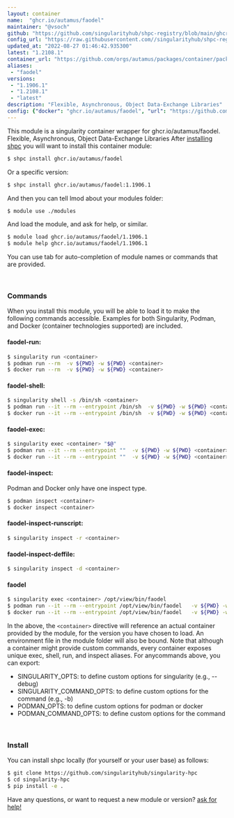 ```yaml
---
layout: container
name:  "ghcr.io/autamus/faodel"
maintainer: "@vsoch"
github: "https://github.com/singularityhub/shpc-registry/blob/main/ghcr.io/autamus/faodel/container.yaml"
config_url: "https://raw.githubusercontent.com//singularityhub/shpc-registry/main/ghcr.io/autamus/faodel/container.yaml"
updated_at: "2022-08-27 01:46:42.935300"
latest: "1.2108.1"
container_url: "https://github.com/orgs/autamus/packages/container/package/faodel"
aliases:
 - "faodel"
versions:
 - "1.1906.1"
 - "1.2108.1"
 - "latest"
description: "Flexible, Asynchronous, Object Data-Exchange Libraries"
config: {"docker": "ghcr.io/autamus/faodel", "url": "https://github.com/orgs/autamus/packages/container/package/faodel", "maintainer": "@vsoch", "description": "Flexible, Asynchronous, Object Data-Exchange Libraries", "latest": {"1.2108.1": "sha256:2ce5c210992fc449059368cab300f11cb796569ad5ef6a6dc798826981b35b67"}, "tags": {"1.1906.1": "sha256:60f42cef7751dea8354b3d3cc2575f671daefc1d5c3dd925871952e7a899a5e1", "1.2108.1": "sha256:2ce5c210992fc449059368cab300f11cb796569ad5ef6a6dc798826981b35b67", "latest": "sha256:2ce5c210992fc449059368cab300f11cb796569ad5ef6a6dc798826981b35b67"}, "aliases": {"faodel": "/opt/view/bin/faodel"}}
---
```


This module is a singularity container wrapper for ghcr.io/autamus/faodel.
Flexible, Asynchronous, Object Data-Exchange Libraries
After [installing shpc](#install) you will want to install this container module:


```bash
$ shpc install ghcr.io/autamus/faodel
```

Or a specific version:

```bash
$ shpc install ghcr.io/autamus/faodel:1.1906.1
```

And then you can tell lmod about your modules folder:

```bash
$ module use ./modules
```

And load the module, and ask for help, or similar.

```bash
$ module load ghcr.io/autamus/faodel/1.1906.1
$ module help ghcr.io/autamus/faodel/1.1906.1
```

You can use tab for auto-completion of module names or commands that are provided.

<br>

### Commands

When you install this module, you will be able to load it to make the following commands accessible.
Examples for both Singularity, Podman, and Docker (container technologies supported) are included.

#### faodel-run:

```bash
$ singularity run <container>
$ podman run --rm  -v ${PWD} -w ${PWD} <container>
$ docker run --rm  -v ${PWD} -w ${PWD} <container>
```

#### faodel-shell:

```bash
$ singularity shell -s /bin/sh <container>
$ podman run --it --rm --entrypoint /bin/sh  -v ${PWD} -w ${PWD} <container>
$ docker run --it --rm --entrypoint /bin/sh  -v ${PWD} -w ${PWD} <container>
```

#### faodel-exec:

```bash
$ singularity exec <container> "$@"
$ podman run --it --rm --entrypoint ""  -v ${PWD} -w ${PWD} <container> "$@"
$ docker run --it --rm --entrypoint ""  -v ${PWD} -w ${PWD} <container> "$@"
```

#### faodel-inspect:

Podman and Docker only have one inspect type.

```bash
$ podman inspect <container>
$ docker inspect <container>
```

#### faodel-inspect-runscript:

```bash
$ singularity inspect -r <container>
```

#### faodel-inspect-deffile:

```bash
$ singularity inspect -d <container>
```


#### faodel
       
```bash
$ singularity exec <container> /opt/view/bin/faodel
$ podman run --it --rm --entrypoint /opt/view/bin/faodel   -v ${PWD} -w ${PWD} <container> -c " $@"
$ docker run --it --rm --entrypoint /opt/view/bin/faodel   -v ${PWD} -w ${PWD} <container> -c " $@"
```



In the above, the `<container>` directive will reference an actual container provided
by the module, for the version you have chosen to load. An environment file in the
module folder will also be bound. Note that although a container
might provide custom commands, every container exposes unique exec, shell, run, and
inspect aliases. For anycommands above, you can export:

 - SINGULARITY_OPTS: to define custom options for singularity (e.g., --debug)
 - SINGULARITY_COMMAND_OPTS: to define custom options for the command (e.g., -b)
 - PODMAN_OPTS: to define custom options for podman or docker
 - PODMAN_COMMAND_OPTS: to define custom options for the command

<br>
  
### Install

You can install shpc locally (for yourself or your user base) as follows:

```bash
$ git clone https://github.com/singularityhub/singularity-hpc
$ cd singularity-hpc
$ pip install -e .
```

Have any questions, or want to request a new module or version? [ask for help!](https://github.com/singularityhub/singularity-hpc/issues)